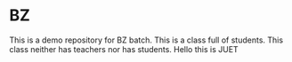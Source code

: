 # BZ
This is a demo repository for BZ batch.
This is a class full of students.
This class neither has teachers nor has students.
Hello this is JUET
